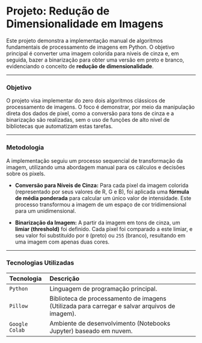 # Projeto: Redução de Dimensionalidade em Imagens

Este projeto demonstra a implementação manual de algoritmos fundamentais de processamento de imagens em Python. O objetivo principal é converter uma imagem colorida para níveis de cinza e, em seguida, bazer a binarização para obter uma versão em preto e branco, evidenciando o conceito de **redução de dimensionalidade**.

---

### **Objetivo**

O projeto visa implementar do zero dois algoritmos clássicos de processamento de imagens. O foco é demonstrar, por meio da manipulação direta dos dados de pixel, como a conversão para tons de cinza e a binarização são realizadas, sem o uso de funções de alto nível de bibliotecas que automatizam estas tarefas.

---

### **Metodologia**

A implementação seguiu um processo sequencial de transformação da imagem, utilizando uma abordagem manual para os cálculos e decisões sobre os pixels.

* **Conversão para Níveis de Cinza:** Para cada pixel da imagem colorida (representado por seus valores de R, G e B), foi aplicada uma **fórmula de média ponderada** para calcular um único valor de intensidade. Este processo transformou a imagem de um espaço de cor tridimensional para um unidimensional.

* **Binarização da Imagem:** A partir da imagem em tons de cinza, um **limiar (threshold)** foi definido. Cada pixel foi comparado a este limiar, e seu valor foi substituído por `0` (preto) ou `255` (branco), resultando em uma imagem com apenas duas cores.

---

### **Tecnologias Utilizadas**

| Tecnologia | Descrição |
| :--- | :--- |
| `Python` | Linguagem de programação principal. |
| `Pillow` | Biblioteca de processamento de imagens (Utilizada para carregar e salvar arquivos de imagem). |
| `Google Colab` | Ambiente de desenvolvimento (Notebooks Jupyter) baseado em nuvem. |
